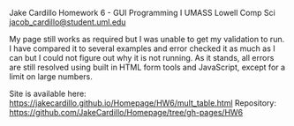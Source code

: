 Jake Cardillo
Homework 6 - GUI Programming I
UMASS Lowell Comp Sci
jacob_cardillo@student.uml.edu

My page still works as required but I was unable to get my validation to run. I have compared it to several examples
and error checked it as much as I can but I could not figure out why it is not running. As it stands, all errors are still 
resolved using built in HTML form tools and JavaScript, except for a limit on large numbers.

Site is available here: https://jakecardillo.github.io/Homepage/HW6/mult_table.html
Repository: https://github.com/JakeCardillo/Homepage/tree/gh-pages/HW6
